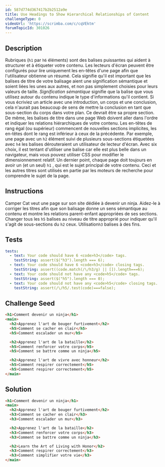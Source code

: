 ```yaml
---
id: 587d774d367417b2b2512a9e
title: Use Headings to Show Hierarchical Relationships of Content
challengeType: 0
videoUrl: 'https://scrimba.com/c/cqVEktm'
forumTopicId: 301026
---
```


## Description
<section id='description'>
Rubriques (<code>h1</code> par <code>h6</code> éléments) sont des balises puissantes qui aident à structurer et à étiqueter votre contenu. Les lecteurs d'écran peuvent être configurés pour lire uniquement les en-têtes d'une page afin que l'utilisateur obtienne un résumé. Cela signifie qu'il est important que les balises de titre de votre balisage aient une signification sémantique et soient liées les unes aux autres, et non pas simplement choisies pour leurs valeurs de taille.
<em>Signification sémantique</em> signifie que la balise que vous utilisez autour du contenu indique le type d'informations qu'il contient.
Si vous écriviez un article avec une introduction, un corps et une conclusion, cela n'aurait pas beaucoup de sens de mettre la conclusion en tant que sous-section du corps dans votre plan. Ce devrait être sa propre section. De même, les balises de titre dans une page Web doivent aller dans l'ordre et indiquer les relations hiérarchiques de votre contenu.
Les en-têtes de rang égal (ou supérieur) commencent de nouvelles sections implicites, les en-têtes dont le rang est inférieur à ceux de la précédente.
Par exemple, une page avec un <code>h2</code> élément suivi de plusieurs sous-sections étiquetées avec <code>h4</code> les balises dérouteraient un utilisateur de lecteur d'écran. Avec six choix, il est tentant d'utiliser une balise car elle est plus belle dans un navigateur, mais vous pouvez utiliser CSS pour modifier le dimensionnement relatif.
Un dernier point, chaque page doit toujours en avoir un (et un seul) <code>h1</code> , qui est le sujet principal de votre contenu. Ceci et les autres titres sont utilisés en partie par les moteurs de recherche pour comprendre le sujet de la page.
</section>

## Instructions
<section id='instructions'>
Camper Cat veut une page sur son site dédiée à devenir un ninja. Aidez-le à corriger les titres afin que son balisage donne un sens sémantique au contenu et montre les relations parent-enfant appropriées de ses sections. Changer tous les <code>h5</code> balises au niveau de titre approprié pour indiquer qu'il s'agit de sous-sections du <code>h2</code> ceux. Utilisation<code>h3</code> balises à des fins.
</section>

## Tests
<section id='tests'>

```yml
tests:
  - text: Your code should have 6 <code>h3</code> tags.
    testString: assert($("h3").length === 6);
  - text: Your code should have 6 <code>h3</code> closing tags.
    testString: assert((code.match(/\/h3/g) || []).length===6);
  - text: Your code should not have any <code>h5</code> tags.
    testString: assert($("h5").length === 0);
  - text: Your code should not have any <code>h5</code> closing tags.
    testString: assert(/\/h5/.test(code)===false);
```

</section>

## Challenge Seed
<section id='challengeSeed'>

<div id='html-seed'>

```html
<h1>Comment devenir un ninja</h1>
<main>
  <h2>Apprenez l'art de bouger furtivement</h2>
  <h5>Comment se cacher en clair</h5>
  <h5>Comment escalader un mur</h5>

  <h2>Apprenez l'art de la bataille</h2>
  <h5>Comment renforcer votre corps</h5>
  <h5>Comment se battre comme un ninja</h5>

  <h2>Apprenez l'art de vivre avec honneur</h2>
  <h5>Comment respirer correctement</h5>
  <h5>Comment respirer correctement</h5>
</main>
```

</div>



</section>

## Solution
<section id='solution'>

```html
<h1>Comment devenir un ninja</h1>
<main>
  <h2>Apprenez l'art de bouger furtivement</h2>
  <h3>Comment se cacher en clair</h3>
  <h3>Comment escalader un mur</h3>

  <h2>Apprenez l'art de la bataille</h2>
  <h3>Comment renforcer votre corps</h3>
  <h3>Comment se battre comme un ninja</h3>

  <h2>Learn the Art of Living with Honor</h2>
  <h3>Comment respirer correctement</h3>
  <h3>Comment simplifier votre vie</h3>
</main>
```

</section>
